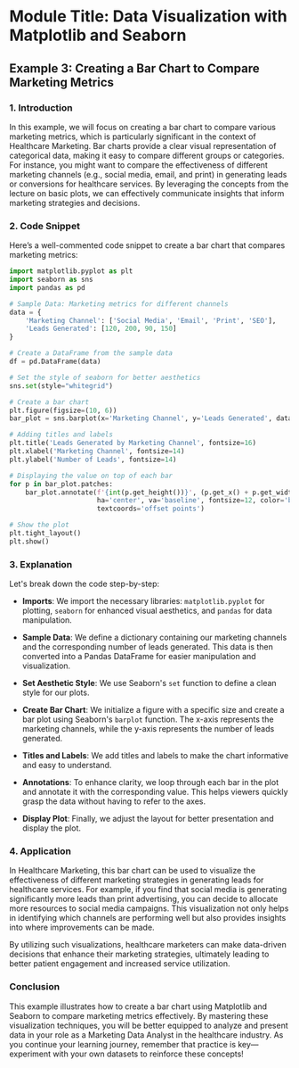 # Module Title: Data Visualization with Matplotlib and Seaborn

## Example 3: Creating a Bar Chart to Compare Marketing Metrics

### 1. Introduction
In this example, we will focus on creating a bar chart to compare various marketing metrics, which is particularly significant in the context of Healthcare Marketing. Bar charts provide a clear visual representation of categorical data, making it easy to compare different groups or categories. For instance, you might want to compare the effectiveness of different marketing channels (e.g., social media, email, and print) in generating leads or conversions for healthcare services. By leveraging the concepts from the lecture on basic plots, we can effectively communicate insights that inform marketing strategies and decisions.

### 2. Code Snippet
Here’s a well-commented code snippet to create a bar chart that compares marketing metrics:

```python
import matplotlib.pyplot as plt
import seaborn as sns
import pandas as pd

# Sample Data: Marketing metrics for different channels
data = {
    'Marketing Channel': ['Social Media', 'Email', 'Print', 'SEO'],
    'Leads Generated': [120, 200, 90, 150]
}

# Create a DataFrame from the sample data
df = pd.DataFrame(data)

# Set the style of seaborn for better aesthetics
sns.set(style="whitegrid")

# Create a bar chart
plt.figure(figsize=(10, 6))
bar_plot = sns.barplot(x='Marketing Channel', y='Leads Generated', data=df, palette='viridis')

# Adding titles and labels
plt.title('Leads Generated by Marketing Channel', fontsize=16)
plt.xlabel('Marketing Channel', fontsize=14)
plt.ylabel('Number of Leads', fontsize=14)

# Displaying the value on top of each bar
for p in bar_plot.patches:
    bar_plot.annotate(f'{int(p.get_height())}', (p.get_x() + p.get_width() / 2., p.get_height()),
                      ha='center', va='baseline', fontsize=12, color='black', xytext=(0, 5),
                      textcoords='offset points')

# Show the plot
plt.tight_layout()
plt.show()
```

### 3. Explanation
Let's break down the code step-by-step:

- **Imports**: We import the necessary libraries: `matplotlib.pyplot` for plotting, `seaborn` for enhanced visual aesthetics, and `pandas` for data manipulation.
  
- **Sample Data**: We define a dictionary containing our marketing channels and the corresponding number of leads generated. This data is then converted into a Pandas DataFrame for easier manipulation and visualization.

- **Set Aesthetic Style**: We use Seaborn's `set` function to define a clean style for our plots.

- **Create Bar Chart**: We initialize a figure with a specific size and create a bar plot using Seaborn's `barplot` function. The x-axis represents the marketing channels, while the y-axis represents the number of leads generated.

- **Titles and Labels**: We add titles and labels to make the chart informative and easy to understand.

- **Annotations**: To enhance clarity, we loop through each bar in the plot and annotate it with the corresponding value. This helps viewers quickly grasp the data without having to refer to the axes.

- **Display Plot**: Finally, we adjust the layout for better presentation and display the plot.

### 4. Application
In Healthcare Marketing, this bar chart can be used to visualize the effectiveness of different marketing strategies in generating leads for healthcare services. For example, if you find that social media is generating significantly more leads than print advertising, you can decide to allocate more resources to social media campaigns. This visualization not only helps in identifying which channels are performing well but also provides insights into where improvements can be made.

By utilizing such visualizations, healthcare marketers can make data-driven decisions that enhance their marketing strategies, ultimately leading to better patient engagement and increased service utilization.

### Conclusion
This example illustrates how to create a bar chart using Matplotlib and Seaborn to compare marketing metrics effectively. By mastering these visualization techniques, you will be better equipped to analyze and present data in your role as a Marketing Data Analyst in the healthcare industry. As you continue your learning journey, remember that practice is key—experiment with your own datasets to reinforce these concepts!